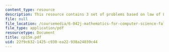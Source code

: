 ```yaml
---
content_type: resource
description: This resource contains 3 set of problems based on law of Large Numbers.
file: null
file_location: /coursemedia/6-042j-mathematics-for-computer-science-fall-2005/22f9c6321425c930ea22938a24839c44_cp15m.pdf
file_type: application/pdf
resourcetype: Document
title: cp15m.pdf
uid: 22f9c632-1425-c930-ea22-938a24839c44
---
```


